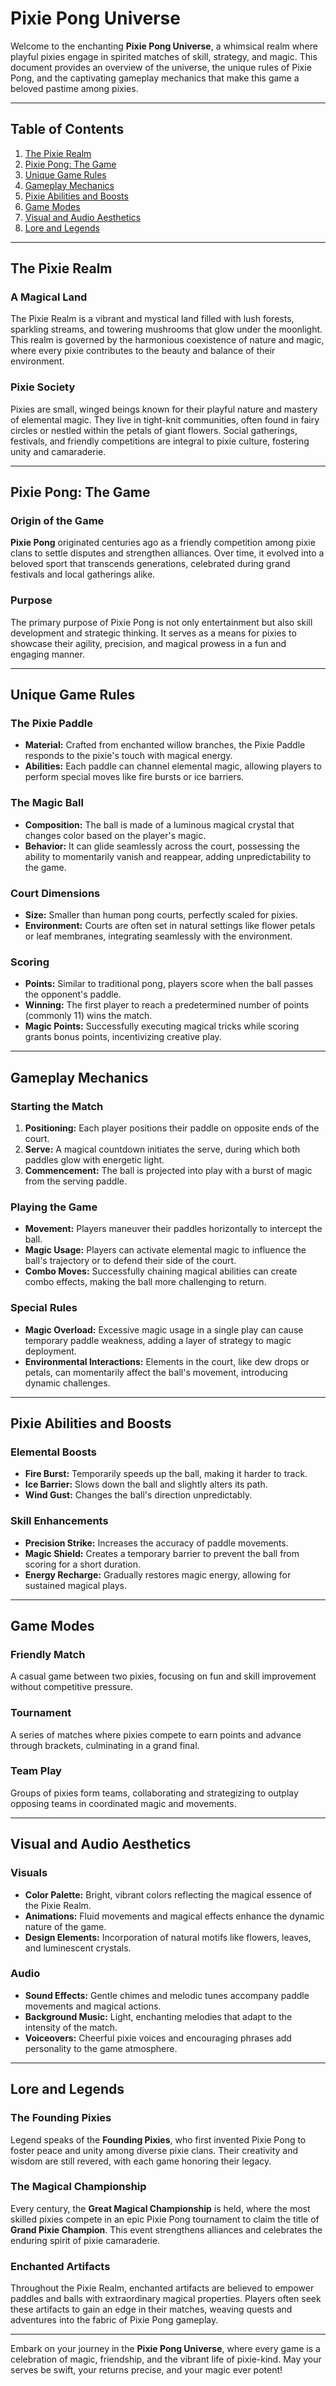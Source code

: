 # Pixie Pong Universe

Welcome to the enchanting **Pixie Pong Universe**, a whimsical realm where playful pixies engage in spirited matches of skill, strategy, and magic. This document provides an overview of the universe, the unique rules of Pixie Pong, and the captivating gameplay mechanics that make this game a beloved pastime among pixies.

---

## Table of Contents

1. [The Pixie Realm](#the-pixie-realm)
2. [Pixie Pong: The Game](#pixie-pong-the-game)
3. [Unique Game Rules](#unique-game-rules)
4. [Gameplay Mechanics](#gameplay-mechanics)
5. [Pixie Abilities and Boosts](#pixie-abilities-and-boosts)
6. [Game Modes](#game-modes)
7. [Visual and Audio Aesthetics](#visual-and-audio-aesthetics)
8. [Lore and Legends](#lore-and-legends)

---

## The Pixie Realm

### A Magical Land

The Pixie Realm is a vibrant and mystical land filled with lush forests, sparkling streams, and towering mushrooms that glow under the moonlight. This realm is governed by the harmonious coexistence of nature and magic, where every pixie contributes to the beauty and balance of their environment.

### Pixie Society

Pixies are small, winged beings known for their playful nature and mastery of elemental magic. They live in tight-knit communities, often found in fairy circles or nestled within the petals of giant flowers. Social gatherings, festivals, and friendly competitions are integral to pixie culture, fostering unity and camaraderie.

---

## Pixie Pong: The Game

### Origin of the Game

**Pixie Pong** originated centuries ago as a friendly competition among pixie clans to settle disputes and strengthen alliances. Over time, it evolved into a beloved sport that transcends generations, celebrated during grand festivals and local gatherings alike.

### Purpose

The primary purpose of Pixie Pong is not only entertainment but also skill development and strategic thinking. It serves as a means for pixies to showcase their agility, precision, and magical prowess in a fun and engaging manner.

---

## Unique Game Rules

### The Pixie Paddle

- **Material:** Crafted from enchanted willow branches, the Pixie Paddle responds to the pixie's touch with magical energy.
- **Abilities:** Each paddle can channel elemental magic, allowing players to perform special moves like fire bursts or ice barriers.

### The Magic Ball

- **Composition:** The ball is made of a luminous magical crystal that changes color based on the player's magic.
- **Behavior:** It can glide seamlessly across the court, possessing the ability to momentarily vanish and reappear, adding unpredictability to the game.

### Court Dimensions

- **Size:** Smaller than human pong courts, perfectly scaled for pixies.
- **Environment:** Courts are often set in natural settings like flower petals or leaf membranes, integrating seamlessly with the environment.

### Scoring

- **Points:** Similar to traditional pong, players score when the ball passes the opponent's paddle.
- **Winning:** The first player to reach a predetermined number of points (commonly 11) wins the match.
- **Magic Points:** Successfully executing magical tricks while scoring grants bonus points, incentivizing creative play.

---

## Gameplay Mechanics

### Starting the Match

1. **Positioning:** Each player positions their paddle on opposite ends of the court.
2. **Serve:** A magical countdown initiates the serve, during which both paddles glow with energetic light.
3. **Commencement:** The ball is projected into play with a burst of magic from the serving paddle.

### Playing the Game

- **Movement:** Players maneuver their paddles horizontally to intercept the ball.
- **Magic Usage:** Players can activate elemental magic to influence the ball's trajectory or to defend their side of the court.
- **Combo Moves:** Successfully chaining magical abilities can create combo effects, making the ball more challenging to return.

### Special Rules

- **Magic Overload:** Excessive magic usage in a single play can cause temporary paddle weakness, adding a layer of strategy to magic deployment.
- **Environmental Interactions:** Elements in the court, like dew drops or petals, can momentarily affect the ball's movement, introducing dynamic challenges.

---

## Pixie Abilities and Boosts

### Elemental Boosts

- **Fire Burst:** Temporarily speeds up the ball, making it harder to track.
- **Ice Barrier:** Slows down the ball and slightly alters its path.
- **Wind Gust:** Changes the ball's direction unpredictably.

### Skill Enhancements

- **Precision Strike:** Increases the accuracy of paddle movements.
- **Magic Shield:** Creates a temporary barrier to prevent the ball from scoring for a short duration.
- **Energy Recharge:** Gradually restores magic energy, allowing for sustained magical plays.

---

## Game Modes

### Friendly Match

A casual game between two pixies, focusing on fun and skill improvement without competitive pressure.

### Tournament

A series of matches where pixies compete to earn points and advance through brackets, culminating in a grand final.

### Team Play

Groups of pixies form teams, collaborating and strategizing to outplay opposing teams in coordinated magic and movements.

---

## Visual and Audio Aesthetics

### Visuals

- **Color Palette:** Bright, vibrant colors reflecting the magical essence of the Pixie Realm.
- **Animations:** Fluid movements and magical effects enhance the dynamic nature of the game.
- **Design Elements:** Incorporation of natural motifs like flowers, leaves, and luminescent crystals.

### Audio

- **Sound Effects:** Gentle chimes and melodic tunes accompany paddle movements and magical actions.
- **Background Music:** Light, enchanting melodies that adapt to the intensity of the match.
- **Voiceovers:** Cheerful pixie voices and encouraging phrases add personality to the game atmosphere.

---

## Lore and Legends

### The Founding Pixies

Legend speaks of the **Founding Pixies**, who first invented Pixie Pong to foster peace and unity among diverse pixie clans. Their creativity and wisdom are still revered, with each game honoring their legacy.

### The Magical Championship

Every century, the **Great Magical Championship** is held, where the most skilled pixies compete in an epic Pixie Pong tournament to claim the title of **Grand Pixie Champion**. This event strengthens alliances and celebrates the enduring spirit of pixie camaraderie.

### Enchanted Artifacts

Throughout the Pixie Realm, enchanted artifacts are believed to empower paddles and balls with extraordinary magical properties. Players often seek these artifacts to gain an edge in their matches, weaving quests and adventures into the fabric of Pixie Pong gameplay.

---

Embark on your journey in the **Pixie Pong Universe**, where every game is a celebration of magic, friendship, and the vibrant life of pixie-kind. May your serves be swift, your returns precise, and your magic ever potent!
